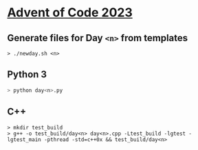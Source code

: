 # [Advent of Code 2023](https://adventofcode.com/2023)

## Generate files for Day `<n>` from templates

```
> ./newday.sh <n>
```

## Python 3

```sh
> python day<n>.py
```

## C++
```
> mkdir test_build
> g++ -o test_build/day<n> day<n>.cpp -Ltest_build -lgtest -lgtest_main -pthread -std=c++0x && test_build/day<n>
```
